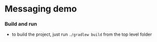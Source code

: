 # Messaging demo

### Build and run
* to build the project, just run `./gradlew build` from the top level folder

